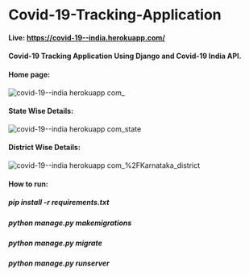 ﻿# Covid-19-Tracking-Application
 
#### Live: https://covid-19--india.herokuapp.com/

#### Covid-19 Tracking Application Using Django and Covid-19 India API.

#### Home page:

![covid-19--india herokuapp com_](https://user-images.githubusercontent.com/54932235/117615783-d825f680-b187-11eb-9cf3-8c0c5e5eaf2b.png)

#### State Wise Details:

![covid-19--india herokuapp com_state](https://user-images.githubusercontent.com/54932235/117615817-e7a53f80-b187-11eb-8871-f98bde298d63.png)


#### District Wise Details:

![covid-19--india herokuapp com_%2FKarnataka_district](https://user-images.githubusercontent.com/54932235/117615872-fab80f80-b187-11eb-9929-356ce361782e.png)

#### How to run:

##### pip install -r requirements.txt
##### python manage.py makemigrations
##### python manage.py migrate
##### python manage.py runserver

